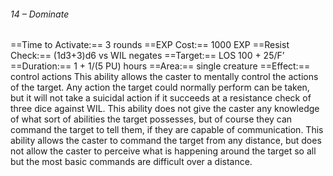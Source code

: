 ###### 14 – Dominate
==Time to Activate:== 3 rounds
==EXP Cost:== 1000 EXP
==Resist Check:== (1d3+3)d6 vs WIL negates
==Target:== LOS 100 + 25/F’
==Duration:== 1 + 1/(5 PU) hours
==Area:== single creature
==Effect:== control actions
This ability allows the caster to mentally control the actions of the target. Any action the target could normally perform can be taken, but it will not take a suicidal action if it succeeds at a resistance check of three dice against WIL. This ability does not give the caster any knowledge of what sort of abilities the target possesses, but of course they can command the target to tell them, if they are capable of communication. This ability allows the caster to command the target from any distance, but does not allow the caster to perceive what is happening around the target so all but the most basic commands are difficult over a distance.
